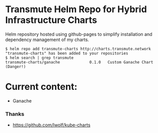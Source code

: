 # Transmute Helm Repo for Hybrid Infrastructure Charts 

Helm repository hosted using github-pages to simplify installation and dependency management of my charts.

```
$ helm repo add transmute-charts http://charts.transmute.network
"transmute-charts" has been added to your repositories
$ helm search | grep transmute
transmute-charts/ganache             0.1.0   Custom Ganache Chart (Danger!)
```

# Current content:
* Ganache

### Thanks
- https://github.com/lwolf/kube-charts